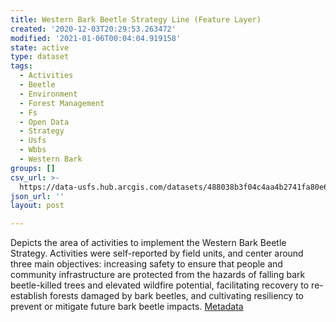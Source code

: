 ```yaml
---
title: Western Bark Beetle Strategy Line (Feature Layer)
created: '2020-12-03T20:29:53.263472'
modified: '2021-01-06T00:04:04.919158'
state: active
type: dataset
tags:
  - Activities
  - Beetle
  - Environment
  - Forest Management
  - Fs
  - Open Data
  - Strategy
  - Usfs
  - Wbbs
  - Western Bark
groups: []
csv_url: >-
  https://data-usfs.hub.arcgis.com/datasets/488038b3f04c4aa4b2741fa80e643b43_2.csv?outSR=%7B%22latestWkid%22%3A4269%2C%22wkid%22%3A4269%7D
json_url: ''
layout: post

---
```

Depicts the area of activities to implement the Western Bark Beetle Strategy. Activities were self-reported by field units, and center around three main objectives: increasing safety to ensure that people and community infrastructure are protected from the hazards of falling bark beetle-killed trees and elevated wildfire potential, facilitating recovery to re-establish forests damaged by bark beetles, and cultivating resiliency to prevent or mitigate future bark beetle impacts. <a href='https://data.fs.usda.gov/geodata/edw/edw_resources/meta/S_USA.Activity_WBBS_LN.xml' target='_blank'>Metadata</a>
